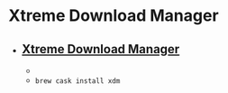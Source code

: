 # Xtreme Download Manager
- [Xtreme Download Manager](https://xdman.sourceforge.io/)
  - 
  - 
  - `brew cask install xdm`

